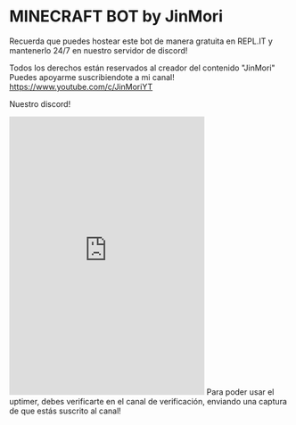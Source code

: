 # MINECRAFT BOT by JinMori
Recuerda que puedes hostear este bot de manera gratuita en REPL.IT y mantenerlo 24/7 en nuestro servidor de discord!

Todos los derechos están reservados al creador del contenido "JinMori"
Puedes apoyarme suscribiendote a mi canal!
https://www.youtube.com/c/JinMoriYT

Nuestro discord!
<iframe src="https://discord.com/widget?id=835595324235317288&theme=dark" width="350" height="500" allowtransparency="true" frameborder="0" sandbox="allow-popups allow-popups-to-escape-sandbox allow-same-origin allow-scripts"></iframe>
Para poder usar el uptimer, debes verificarte en el canal de verificación, enviando una captura de que estás suscrito al canal!
